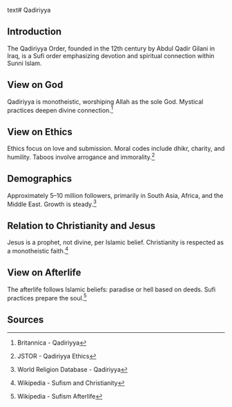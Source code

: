 text# Qadiriyya
## Introduction
The Qadiriyya Order, founded in the 12th century by Abdul Qadir Gilani in Iraq, is a Sufi order emphasizing devotion and spiritual connection within Sunni Islam.
## View on God
Qadiriyya is monotheistic, worshiping Allah as the sole God. Mystical practices deepen divine connection.[^6]
## View on Ethics
Ethics focus on love and submission. Moral codes include dhikr, charity, and humility. Taboos involve arrogance and immorality.[^7]
## Demographics
Approximately 5–10 million followers, primarily in South Asia, Africa, and the Middle East. Growth is steady.[^8]
## Relation to Christianity and Jesus
Jesus is a prophet, not divine, per Islamic belief. Christianity is respected as a monotheistic faith.[^9]
## View on Afterlife
The afterlife follows Islamic beliefs: paradise or hell based on deeds. Sufi practices prepare the soul.[^10]
## Sources
[^6]: Britannica - Qadiriyya[](https://www.britannica.com/topic/Qadiriyya)
[^7]: JSTOR - Qadiriyya Ethics[](https://www.jstor.org/stable/3260866)
[^8]: World Religion Database - Qadiriyya[](https://www.worldreligiondatabase.org)
[^9]: Wikipedia - Sufism and Christianity[](https://en.wikipedia.org/wiki/Sufism#Christianity)
[^10]: Wikipedia - Sufism Afterlife[](https://en.wikipedia.org/wiki/Sufism#Afterlife)
